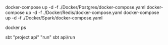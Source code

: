 docker-compose up -d -f ./Docker/Postgres/docker-compose.yaml
docker-compose up -d -f ./Docker/Redis/docker-compose.yaml
docker-compose up -d -f ./Docker/Spark/docker-compose.yaml

docker ps

sbt "project api" "run"
sbt api/run
